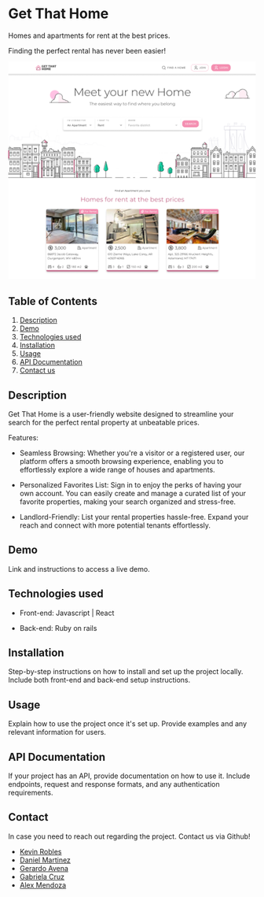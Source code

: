 # Get That Home

Homes and apartments for rent at the best prices.

Finding the perfect rental has never been easier!

![landing view](./src/assets/images/landingview.png)

## Table of Contents

1. [Description](#description)
2. [Demo](#demo)
3. [Technologies used](#technologies-used)
4. [Installation](#installation)
5. [Usage](#usage)
6. [API Documentation](#api-documentation)
7. [Contact us](#contact)

## Description

Get That Home is a user-friendly website designed to streamline your search for the perfect rental property at unbeatable prices.

Features:

- Seamless Browsing: Whether you're a visitor or a registered user, our platform offers a smooth browsing experience, enabling you to effortlessly explore a wide range of houses and apartments.

- Personalized Favorites List: Sign in to enjoy the perks of having your own account. You can easily create and manage a curated list of your favorite properties, making your search organized and stress-free.

- Landlord-Friendly: List your rental properties hassle-free. Expand your reach and connect with more potential tenants effortlessly.

## Demo

Link and instructions to access a live demo.

## Technologies used

- Front-end: Javascript | React

- Back-end: Ruby on rails

## Installation

Step-by-step instructions on how to install and set up the project locally. Include both front-end and back-end setup instructions.

## Usage

Explain how to use the project once it's set up. Provide examples and any relevant information for users.

## API Documentation

If your project has an API, provide documentation on how to use it. Include endpoints, request and response formats, and any authentication requirements.

## Contact

In case you need to reach out regarding the project. Contact us via Github!

- [Kevin Robles](https://github.com/kevinronu)
- [Daniel Martinez](https://github.com/DanielMaHe)
- [Gerardo Avena](https://github.com/Avenator02)
- [Gabriela Cruz](https://github.com/gabcruzti/)
- [Alex Mendoza](https://github.com/AlexMendozaEt/)
